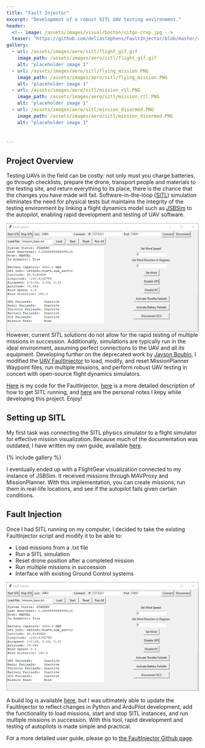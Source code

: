 ```yaml
---
title: "Fault Injector"
excerpt: "Development of a robust SITL UAV testing environment."
header:
  <!-- image: /assets/images/visual/boston/citgo-crop.jpg -->
  teaser: "https://github.com/deliastephens/FaultInjector/blob/master/res/FaultInjector.PNG?raw=true"
gallery:
  - url: /assets/images/aero/sitl/flight_gif.gif
    image_path: /assets/images/aero/sitl/flight_gif.gif
    alt: "placeholder image 1"
  - url: /assets/images/aero/sitl/flying_mission.PNG
    image_path: /assets/images/aero/sitl/flying_mission.PNG
    alt: "placeholder image 1"
  - url: /assets/images/aero/sitl/mission_rtl.PNG
    image_path: /assets/images/aero/sitl/mission_rtl.PNG
    alt: "placeholder image 1"
  - url: /assets/images/aero/sitl/mission_disarmed.PNG
    image_path: /assets/images/aero/sitl/mission_disarmed.PNG
    alt: "placeholder image 1"


---
```


## Project Overview

Testing UAVs in the field can be costly: not only must you charge batteries, go through checklists, prepare the drone, transport people and materials to the testing site, and return everything to its place, there is the chance that the changes you have made will fail. Software-in-the-loop ([SITL](http://ardupilot.org/dev/docs/sitl-simulator-software-in-the-loop.html)) simulation eliminates the need for physical tests but maintains the integrity of the testing environment by linking a flight dynamics model such as [JSBSim](http://jsbsim.sourceforge.net/) to the autopilot, enabling rapid development and testing of UAV software.

<!-- ![Final Product](https://github.com/deliastephens/FaultInjector/blob/master/res/FaultInjector.PNG?raw=true) -->

<img align="right" src="https://github.com/deliastephens/FaultInjector/blob/master/res/FaultInjector.PNG?raw=true" width="600">



However, current SITL solutions do not allow for the rapid testing of multiple missions in succession. Additionally, simulations are typically run in the ideal environment, assuming perfect connections to the UAV and all its equipment.
Developing further on the deprecated work by [Jayson Boubin](http://jaysonboubin.com/), I modified the [UAV FaultInjector](https://github.com/boubinjg/FaultInjector) to load, modify, and reset MissionPlanner Waypoint files, run multiple missions, and perform robust UAV testing in concert with open-source flight dynamics simulators.

[Here](https://github.com/deliastephens/FaultInjector) is my code for the FaultInjector, [here](https://gist.github.com/deliastephens/6eb3fb3111f5d854bb240c7649847c1f) is a more detailed description of how to get SITL running, and [here](https://gist.github.com/deliastephens/fb2cfeb348b4ac89e1acd20d751836a9) are the personal notes I kepy while developing this project. Enjoy!

## Setting up SITL

My first task was connecting the SITL physics simulator to a flight simulator for effective mission visualization. Because much of the documentation was outdated, I have written my own guide, available [here](https://gist.github.com/deliastephens/6eb3fb3111f5d854bb240c7649847c1f).

{% include gallery  %}

I eventually ended up with a FlightGear visualization connected to my instance of JSBSim. It received missions through MAVProxy and MissionPlanner. With this implementation, you can create missions, run them in real-life locations, and see if the autopilot fails given certain conditions.

## Fault Injection

Once I had SITL running on my computer, I decided to take the existing FaultInjector script and modify it to be able to:
- Load missions from a .txt file
- Run a SITL simulation
- Reset drone position after a completed mission
- Run multiple missions in succession
- Interface with existing Ground Control systems

[![Final Product](https://github.com/deliastephens/FaultInjector/blob/master/res/FaultInjector.PNG?raw=true)](https://github.com/deliastephens/FaultInjector)

A build log is available [here](https://gist.github.com/deliastephens/fb2cfeb348b4ac89e1acd20d751836a9), but I was ultimately able to update the FaultInjector to reflect changes in Python and ArduPilot development, add the functionality to load missions, start and stop SITL instances, and run multiple missions in succession. With this tool, rapid development and testing of autopilots is made simple and practical.

For a more detailed user guide, please go to [the FaultInjector Github page](https://github.com/deliastephens/FaultInjector).